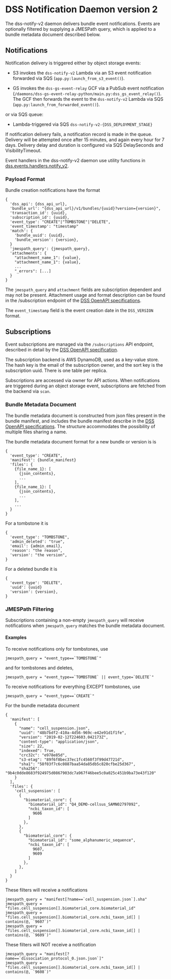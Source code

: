 # DSS Notification Daemon version 2

The dss-notify-v2 daemon delivers bundle event notifications. Events are optionally filtered by supplying a JMESPath
query, which is applied to a bundle metadata document described below.

## Notifications

Notification delivery is triggered either by object storage events:

* S3 invokes the `dss-notify-v2` Lambda via an S3 event notification forwarded via SQS (`app.py:launch_from_s3_event()`).

* GS invokes the `dss-gs-event-relay` GCF via a PubSub event notification
  (`/daemons/dss-gs-event-relay-python/main.py:dss_gs_event_relay()`). The GCF then forwards the event to the
  `dss-notify-v2` Lambda via SQS (`app.py:launch_from_forwarded_event()`).

or via SQS queue:

* Lambda-triggered via SQS `dss-notify-v2-{DSS_DEPLOYMENT_STAGE}`

If notification delivery fails, a notification record is made in the queue. Delivery will be attempted once
after 15 minutes, and again every hour for 7 days. Delivery delay and duration is configured via SQS DelaySeconds
and VisibilityTimeout.

Event handlers in the dss-notify-v2 daemon use utility functions in
[dss.events.handlers.notify_v2](../../dss/events/handlers/notify_v2.py).

### Payload Format

Bundle creation notifications have the format

```
{
  'dss_api': {dss_api_url},
  'bundle_url': "{dss_api_url}/v1/bundles/{uuid}?version={version}",
  'transaction_id': {uuid},
  'subscription_id': {uuid},
  'event_type': "CREATE"|"TOMBSTONE"|"DELETE",
  'event_timestamp': "timestamp"
  'match': {
    'bundle_uuid': {uuid},
    'bundle_version': {version},
  }
  'jmespath_query': {jmespath_query},
  'attachments': {
    "attachment_name_1": {value},
    "attachment_name_1": {value},
    ...
    "_errors": [...]
  }
}
```

The `jmespath_query` and `attachment` fields are subscription dependent and may not be present. Attachment
usage and format description can be found in the /subscription endpoint of the [DSS OpenAPI specifications](../../dss-api.yml).

The `event_timestamp` field is the event creation date in the `DSS_VERSION` format.

## Subscriptions

Event subscriptions are managed via the `/subscriptions` API endpoint, described in detail by the
[DSS OpenAPI specification](../../dss-api.yml).

The subscription backend is AWS DynamoDB, used as a key-value store. The hash key is the email
of the subscription owner, and the sort key is the subscription uuid. There is one table per replica.

Subscriptions are accessed via owner for API actions. When notifications are triggered during an object storage event,
subscriptions are fetched from the backend via `scan`.

### Bundle Metadata Document

The bundle metadata document is constructed from json files present in the bundle manifest, and
includes the bundle manifest describe in the [DSS OpenAPI specifications](../../dss-api.yml). The structure
accommodates the possibility of multiple files sharing a name.

The bundle metadata document format for a new bundle or version is is

```
{
  'event_type': "CREATE",
  'manifest': {bundle_manifest}
  'files': {
    {file_name_1}: [
      {json_contents},
      ...
    ],
    {file_name_1}: [
      {json_contents},
      ...
    ],
    ...
  }
}
```

For a tombstone it is

```
{
  'event_type': "TOMBSTONE",
  'admin_deleted': "true",
  'email': {admin_email},
  'reason': "the reason",
  'version': "the version",
}
```

For a deleted bundle it is

```
{
  'event_type': "DELETE",
  'uuid': {uuid}
  'version': {version},
}
```

### JMESPath Filtering

Subscriptions containing a non-empty `jmespath_query` will receive notifications when `jmespath_query` matches the
bundle metadata document.

#### Examples

To receive notifications only for tombstones, use

```
jmespath_query = "event_type==`TOMBSTONE`"
```

and for tombstones and deletes,

```
jmespath_query = "event_type==`TOMBSTONE` || event_type=`DELETE`"
```

To receive notifications for everything EXCEPT tombstones, use

```
jmespath_query = "event_type==`CREATE`"
```

For the bundle metadata document

```
{
  'manifest': [
    {
      "name": "cell_suspension.json",
      "uuid": "48b7bdf2-410a-4d56-969c-e42e91d1f1fe",
      "version": "2019-02-12T224603.042173Z",
      "content-type": "application/json",
      "size": 22,
      "indexed": True,
      "crc32c": "e978e85d",
      "s3-etag": "89f6f8bec37ec1fc4560f3f99d47721d",
      "sha1": "58f03f7c6c0887baa54da85db5c820cfbe25d367",
      "sha256": "9b4c0dde8683f924975d0867903dc7a967f46bee5c0a025c451b9ba73e43f120"
    }
  ],
  'files': {
    'cell_suspension': [
      {
        "biomaterial_core": {
          "biomaterial_id": "Q4_DEMO-cellsus_SAMN02797092",
          "ncbi_taxon_id": [
            9606
          ]
        },
      },
      {
        "biomaterial_core": {
          "biomaterial_id": "some_alphanumeric_sequence",
          "ncbi_taxon_id": [
            9607,
            9609
          ]
        },
      },
    ]
  }
}
```

These filters will receive a notifications

```
jmespath_query = "manifest[?name==`cell_suspension.json`].sha"
jmespath_query = "files.cell_suspension[].biomaterial_core.biomaterial_id"
jmespath_query = "files.cell_suspension[].biomaterial_core.ncbi_taxon_id[] | contains(@, `9607`)"
jmespath_query = "files.cell_suspension[].biomaterial_core.ncbi_taxon_id[] | contains(@, `9609`)"
```

These filters will NOT receive a notification

```
jmespath_query = "manifest[?name==`dissociation_protocol_0.json.json`]"
jmespath_query = "files.cell_suspension[].biomaterial_core.ncbi_taxon_id[] | contains(@, `9608`)"
```
